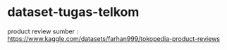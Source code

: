 # dataset-tugas-telkom

product review sumber : https://www.kaggle.com/datasets/farhan999/tokopedia-product-reviews
